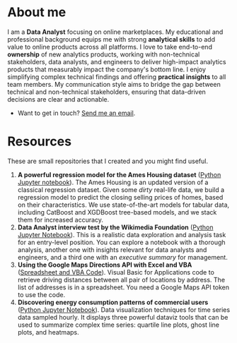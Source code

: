 # About me

I am a **Data Analyst** focusing on online marketplaces.
My educational and professional background equips me with strong **analytical skills** to add value to online products across all platforms.
I love to take end-to-end **ownership** of new analytics products, working with non-technical stakeholders, data analysts, and engineers to deliver high-impact analytics products that measurably impact the company's bottom line.
I enjoy simplifying complex technical findings and offering **practical insights** to all team members.
My communication style aims to bridge the gap between technical and non-technical stakeholders, ensuring that data-driven decisions are clear and actionable.

* Want to get in touch? [Send me an email](mailto:armine.minasyan357@gmail.com).

# Resources

These are small repositories that I created and you might find useful.

1. **A powerful regression model for the Ames Housing dataset** ([Python Jupyter notebook](https://github.com/armineminasyan/ames-regression)).
The Ames Housing is an updated version of a classical regression dataset.
Given some *dirty* real-life data, we build a regression model to predict the closing selling prices of homes, based on their characteristics.
We use state-of-the-art models for tabular data, including CatBoost and XGDBoost tree-based models, and we stack them for increased accuracy. 
2. **Data Analyst interview test by the Wikimedia Foundation** ([Python Jupyter Notebook](https://github.com/armineminasyan/wikimedia-test)).
This is a realistic data exploration and analysis task for an entry-level position.
You can explore a notebook with a thorough analysis, another one with insights relevant for data analysts and engineers, and a third one with an *executive summary* for management.
3. **Using the Google Maps Directions API with Excel and VBA** ([Spreadsheet and VBA Code](https://github.com/armineminasyan/vba-gmaps-directions)).
Visual Basic for Applications code to retrieve driving distances between all pair of locations by address.
The list of addresses is in a spreadsheet.
You need a Google Maps API token to use the code.
4. **Discovering energy consumption patterns of commercial users** ([Python Jupyter Notebook](https://github.com/armineminasyan/energy-consumption-dataviz)).
Data visualization techniques for time series data sampled hourly.
It displays three powerful dataviz tools that can be used to summarize complex time series: quartile line plots, ghost line plots, and heatmaps.